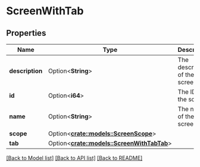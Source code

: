 # ScreenWithTab

## Properties

Name | Type | Description | Notes
------------ | ------------- | ------------- | -------------
**description** | Option<**String**> | The description of the screen. | [optional][readonly]
**id** | Option<**i64**> | The ID of the screen. | [optional][readonly]
**name** | Option<**String**> | The name of the screen. | [optional][readonly]
**scope** | Option<[**crate::models::ScreenScope**](Screen_scope.md)> |  | [optional]
**tab** | Option<[**crate::models::ScreenWithTabTab**](ScreenWithTab_tab.md)> |  | [optional]

[[Back to Model list]](../README.md#documentation-for-models) [[Back to API list]](../README.md#documentation-for-api-endpoints) [[Back to README]](../README.md)


